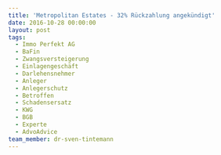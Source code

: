 ```yaml
---
title: 'Metropolitan Estates - 32% Rückzahlung angekündigt'
date: 2016-10-28 00:00:00
layout: post
tags:
  - Immo Perfekt AG
  - BaFin
  - Zwangsversteigerung
  - Einlagengeschäft
  - Darlehensnehmer
  - Anleger
  - Anlegerschutz
  - Betroffen
  - Schadensersatz
  - KWG
  - BGB
  - Experte
  - AdvoAdvice
team_member: dr-sven-tintemann
---
```

